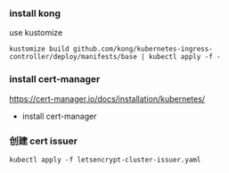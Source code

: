 ### install kong 
use kustomize
```
kustomize build github.com/kong/kubernetes-ingress-controller/deploy/manifests/base | kubectl apply -f -
```
### install cert-manager
https://cert-manager.io/docs/installation/kubernetes/
* install cert-manager

### 创建 cert issuer
```
kubectl apply -f letsencrypt-cluster-issuer.yaml
```